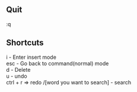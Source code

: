 ## Quit
:q 


## Shortcuts
i - Enter insert mode  
esc - Go back to command(normal) mode  
d - Delete  
u - undo  
ctrl + r => redo
/[word you want to search] - search 
